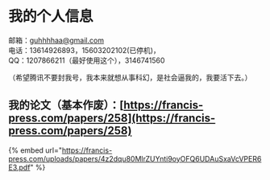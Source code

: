 # 我的个人信息

邮箱：guhhhhaa@gmail.com  
电话：13614926893，15603202102\(已停机\)，  
QQ：1207866211（最好使用这个），3146741560  
  
（希望腾讯不要封我号，我本来就想从事科幻，是社会逼我的，我要活下去。）  


## 我的论文（基本作废）：[https://francis-press.com/papers/258](https://francis-press.com/papers/258) 



{% embed url="https://francis-press.com/uploads/papers/4z2dqu80MlrZUYnti9oyOFQ6UDAuSxaVcVPER6E3.pdf" %}





